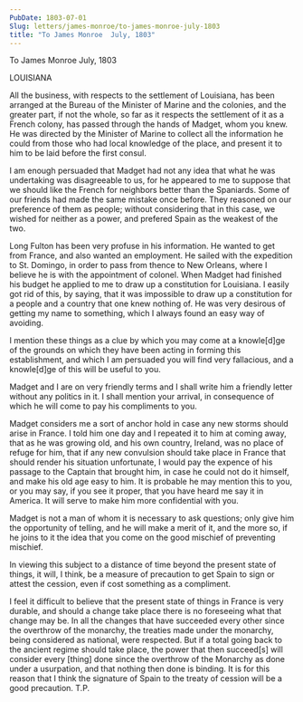 ```yaml
---
PubDate: 1803-07-01
Slug: letters/james-monroe/to-james-monroe-july-1803
title: "To James Monroe  July, 1803"
---
```


   To James Monroe  July, 1803

   LOUISIANA

   All the business, with respects to the settlement of Louisiana, has been
   arranged at the Bureau of the Minister of Marine and the colonies, and the
   greater part, if not the whole, so far as it respects the settlement of it
   as a French colony, has passed through the hands of Madget, whom you knew.
   He was directed by the Minister of Marine to collect all the information
   he could from those who had local knowledge of the place, and present it
   to him to be laid before the first consul.

   I am enough persuaded that Madget had not any idea that what he was
   undertaking was disagreeable to us, for he appeared to me to suppose that
   we should like the French for neighbors better than the Spaniards. Some of
   our friends had made the same mistake once before. They reasoned on our
   preference of them as people; without considering that in this case, we
   wished for neither as a power, and prefered Spain as the weakest of the
   two.

   Long Fulton has been very profuse in his information. He wanted to get
   from France, and also wanted an employment. He sailed with the expedition
   to St. Domingo, in order to pass from thence to New Orleans, where I
   believe he is with the appointment of colonel. When Madget had finished
   his budget he applied to me to draw up a constitution for Louisiana. I
   easily got rid of this, by saying, that it was impossible to draw up a
   constitution for a people and a country that one knew nothing of. He was
   very desirous of getting my name to something, which I always found an
   easy way of avoiding.

   I mention these things as a clue by which you may come at a knowle[d]ge of
   the grounds on which they have been acting in forming this establishment,
   and which I am persuaded you will find very fallacious, and a knowle[d]ge
   of this will be useful to you.

   Madget and I are on very friendly terms and I shall write him a friendly
   letter without any politics in it. I shall mention your arrival, in
   consequence of which he will come to pay his compliments to you.

   Madget considers me a sort of anchor hold in case any new storms should
   arise in France. I told him one day and I repeated it to him at coming
   away, that as he was growing old, and his own country, Ireland, was no
   place of refuge for him, that if any new convulsion should take place in
   France that should render his situation unfortunate, I would pay the
   expence of his passage to the Captain that brought him, in case he could
   not do it himself, and make his old age easy to him. It is probable he may
   mention this to you, or you may say, if you see it proper, that you have
   heard me say it in America. It will serve to make him more confidential
   with you.

   Madget is not a man of whom it is necessary to ask questions; only give
   him the opportunity of telling, and he will make a merit of it, and the
   more so, if he joins to it the idea that you come on the good mischief of
   preventing mischief.

   In viewing this subject to a distance of time beyond the present state of
   things, it will, I think, be a measure of precaution to get Spain to sign
   or attest the cession, even if cost something as a compliment.

   I feel it difficult to believe that the present state of things in France
   is very durable, and should a change take place there is no foreseeing
   what that change may be. In all the changes that have succeeded every
   other since the overthrow of the monarchy, the treaties made under the
   monarchy, being considered as national, were respected. But if a total
   going back to the ancient regime should take place, the power that then
   succeed[s] will consider every [thing] done since the overthrow of the
   Monarchy as done under a usurpation, and that nothing then done is
   binding. It is for this reason that I think the signature of Spain to the
   treaty of cession will be a good precaution. T.P.


